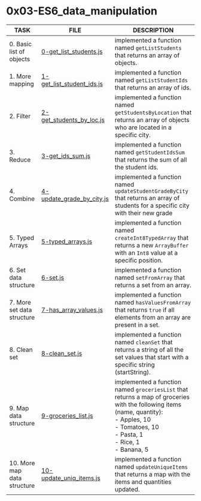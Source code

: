 # 0x03-ES6_data_manipulation

| TASK                        | FILE                                                     | DESCRIPTION                                                                                                                                                                                              |
| --------------------------- | -------------------------------------------------------- | -------------------------------------------------------------------------------------------------------------------------------------------------------------------------------------------------------- |
| 0. Basic list of objects    | [0-get_list_students.js](./0-get_list_students.js)       | implemented a function named `getListStudents` that returns an array of objects.                                                                                                                         |
| 1. More mapping             | [1-get_list_student_ids.js](./1-get_list_student_ids.js) | implemented a function named `getListStudentIds` that returns an array of ids.                                                                                                                           |
| 2. Filter                   | [2-get_students_by_loc.js](./2-get_students_by_loc.js)   | implemented a function named `getStudentsByLocation` that returns an array of objects who are located in a specific city.                                                                                |
| 3. Reduce                   | [3-get_ids_sum.js](./3-get_ids_sum.js)                   | implemented a function named `getStudentIdsSum` that returns the sum of all the student ids.                                                                                                             |
| 4. Combine                  | [4-update_grade_by_city.js](./4-update_grade_by_city.js) | implemented a function named `updateStudentGradeByCity` that returns an array of students for a specific city with their new grade                                                                       |
| 5. Typed Arrays             | [5-typed_arrays.js](./5-typed_arrays.js)                 | implemented a function named `createInt8TypedArray` that returns a new `ArrayBuffer` with an `Int8` value at a specific position.                                                                        |
| 6. Set data structure       | [6-set.js](./6-set.js)                                   | implemented a function named `setFromArray` that returns a set from an array.                                                                                                                            |
| 7. More set data structure  | [7-has_array_values.js](./7-has_array_values.js)         | implemented a function named `hasValuesFromArray` that returns `true` if all elements from an array are present in a set.                                                                                |
| 8. Clean set                | [8-clean_set.js](./8-clean_set.js)                       | implemented a function named `cleanSet` that returns a string of all the set values that start with a specific string (startString).                                                                     |
| 9. Map data structure       | [9-groceries_list.js](./9-groceries_list.js)             | implemented a function named `groceriesList` that returns a map of groceries with the following items (name, quantity):<br> - Apples, 10<br> - Tomatoes, 10<br> - Pasta, 1<br> - Rice, 1<br> - Banana, 5 |
| 10. More map data structure | [10-update_uniq_items.js](./10-update_uniq_items.js)     | implemented a function named `updateUniqueItems` that returns a map with the items and quantities updated.                                                                                               |
